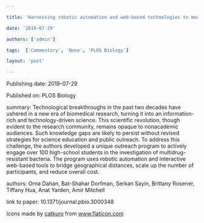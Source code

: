 ---
title: 'Harnessing robotic automation and web-based technologies to modernize scientific outreach'
date: '2019-07-29'
authors: ['admin']
tags:  ['Commentary', 'None', 'PLOS Biology']
layout: 'post'
---
Publishing date: 2019-07-29

Published on: PLOS Biology

summary: Technological breakthroughs in the past two decades have ushered in a new era of biomedical research, turning it into an information-rich and technology-driven science. This scientific revolution, though evident to the research community, remains opaque to nonacademic audiences. Such knowledge gaps are likely to persist without revised strategies for science education and public outreach. To address this challenge, the authors developed a unique outreach program to actively engage over 100 high-school students in the investigation of multidrug-resistant bacteria. The program uses robotic automation and interactive web-based tools to bridge geographical distances, scale up the number of participants, and reduce overall cost. 

authors: Orna Dahan, Bat-Shahar Dorfman, Serkan Sayin, Brittany Rosener, Tiffany Hua, Anat Yarden, Amir Mitchell

link to paper: 10.1371/journal.pbio.3000348

Icons made by <a href="https://www.flaticon.com/free-icon/bookshelves_3576884" title="catkuro">catkuro</a> from <a href="https://www.flaticon.com/" title="Flaticon"> www.flaticon.com</a>